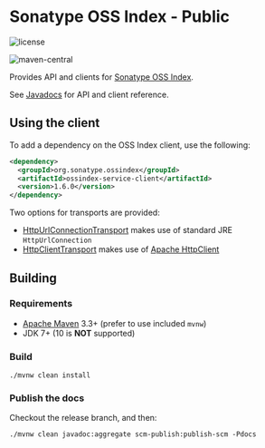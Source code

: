 <!--

    Copyright (c) 2018-present Sonatype, Inc. All rights reserved.

    This program is licensed to you under the Apache License Version 2.0,
    and you may not use this file except in compliance with the Apache License Version 2.0.
    You may obtain a copy of the Apache License Version 2.0 at http://www.apache.org/licenses/LICENSE-2.0.

    Unless required by applicable law or agreed to in writing,
    software distributed under the Apache License Version 2.0 is distributed on an
    "AS IS" BASIS, WITHOUT WARRANTIES OR CONDITIONS OF ANY KIND, either express or implied.
    See the Apache License Version 2.0 for the specific language governing permissions and limitations there under.

-->
# Sonatype OSS Index - Public

![license](https://img.shields.io/github/license/sonatype/ossindex-public.svg)

![maven-central](https://img.shields.io/maven-central/v/org.sonatype.ossindex/ossindex-service.svg)

Provides API and clients for [Sonatype OSS Index](https://ossindex.sonatype.org/).

See [Javadocs](https://sonatype.github.io/ossindex-public/) for API and client reference.

## Using the client

To add a dependency on the OSS Index client, use the following:

```xml
<dependency>
  <groupId>org.sonatype.ossindex</groupId>
  <artifactId>ossindex-service-client</artifactId>
  <version>1.6.0</version>
</dependency>
```

Two options for transports are provided:

* [HttpUrlConnectionTransport](https://sonatype.github.io/ossindex-public/org/sonatype/ossindex/service/client/transport/HttpUrlConnectionTransport.html) makes use of standard JRE `HttpUrlConnection`
* [HttpClientTransport](https://sonatype.github.io/ossindex-public/org/sonatype/ossindex/service/client/transport/HttpClientTransport.html) makes use of [Apache HttpClient](https://hc.apache.org/httpcomponents-client-ga/)

## Building

### Requirements

* [Apache Maven](https://maven.apache.org/) 3.3+ (prefer to use included `mvnw`)
* JDK 7+ (10 is **NOT** supported)

### Build

    ./mvnw clean install

### Publish the docs

Checkout the release branch, and then:

    ./mvnw clean javadoc:aggregate scm-publish:publish-scm -Pdocs
